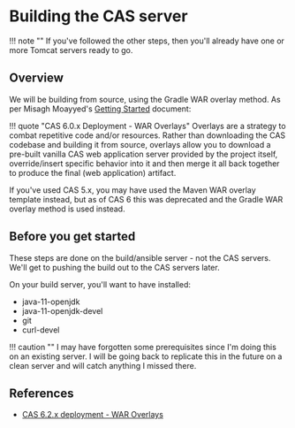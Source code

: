 # Building the CAS server

!!! note ""
    If you've followed the other steps, then you'll already have one or more Tomcat servers ready to go.

## Overview
We will be building from source, using the Gradle WAR overlay method.  As per Misagh Moayyed's [Getting Started]((https://apereo.github.io/2019/11/03/cas62-gettingstarted-overlay/)) document:

!!! quote "CAS 6.0.x Deployment - WAR Overlays"
    Overlays are a strategy to combat repetitive code and/or resources. Rather than downloading the CAS codebase and building it from source, overlays allow you to download a pre-built vanilla CAS web application server provided by the project itself, override/insert specific behavior into it and then merge it all back together to produce the final (web application) artifact.

If you've used CAS 5.x, you may have used the Maven WAR overlay template instead, but as of CAS 6 this was deprecated and the Gradle WAR overlay method is used instead.

## Before you get started

These steps are done on the build/ansible server - not the CAS servers.  We'll get to pushing the build out to the CAS servers later.

On your build server, you'll want to have installed:

* java-11-openjdk
* java-11-openjdk-devel
* git
* curl-devel

!!! caution ""
    I may have forgotten some prerequisites since I'm doing this on an existing server.   I will be going back to replicate this in the future on a clean server and will catch anything I missed there.

## References
* [CAS 6.2.x deployment - WAR Overlays](https://apereo.github.io/2019/11/03/cas62-gettingstarted-overlay/)